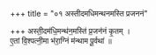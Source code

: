 +++
title = "०१ अस्तीदमधिमन्थनमस्ति प्रजननं"

+++
अस्ती॒दम॑धि॒मन्थ॑न॒मस्ति॑ प्र॒जन॑नं कृ॒तम् ।  
ए॒तां वि॒श्पत्नी॒मा भ॑रा॒ग्निं म॑न्थाम पू॒र्वथा॑ ॥